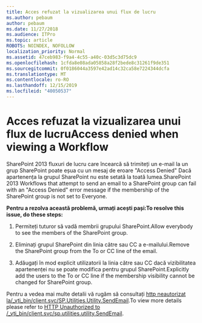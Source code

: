 ```yaml
---
title: Acces refuzat la vizualizarea unui flux de lucru
ms.author: pebaum
author: pebaum
ms.date: 11/27/2018
ms.audience: ITPro
ms.topic: article
ROBOTS: NOINDEX, NOFOLLOW
localization_priority: Normal
ms.assetid: 47ceb983-f9a4-4c55-a40c-03d5c3d75dc9
ms.openlocfilehash: 1cfda8e08ada05858a28f2bede8c31261f9de351
ms.sourcegitcommit: 0f0186044a3597e42ad14c32ca58e7224344dcfa
ms.translationtype: MT
ms.contentlocale: ro-RO
ms.lasthandoff: 12/15/2019
ms.locfileid: "40050537"
---
```

# <a name="access-denied-when-viewing-a-workflow"></a><span data-ttu-id="558f3-102">Acces refuzat la vizualizarea unui flux de lucru</span><span class="sxs-lookup"><span data-stu-id="558f3-102">Access denied when viewing a Workflow</span></span>

<span data-ttu-id="558f3-103">SharePoint 2013 fluxuri de lucru care încearcă să trimiteți un e-mail la un grup SharePoint poate eșua cu un mesaj de eroare "Access Denied" Dacă apartenența la grupul SharePoint nu este setată la toată lumea.</span><span class="sxs-lookup"><span data-stu-id="558f3-103">SharePoint 2013 Workflows that attempt to send an email to a SharePoint group can fail with an "Access Denied" error message if the membership of the SharePoint group is not set to Everyone.</span></span>
  
 <span data-ttu-id="558f3-104">**Pentru a rezolva această problemă, urmați acești pași:**</span><span class="sxs-lookup"><span data-stu-id="558f3-104">**To resolve this issue, do these steps:**</span></span>
  
 1. <span data-ttu-id="558f3-105">Permiteți tuturor să vadă membrii grupului SharePoint.</span><span class="sxs-lookup"><span data-stu-id="558f3-105">Allow everybody to see the members of the SharePoint group.</span></span>
  
 2. <span data-ttu-id="558f3-106">Eliminați grupul SharePoint din linia către sau CC a e-mailului.</span><span class="sxs-lookup"><span data-stu-id="558f3-106">Remove the SharePoint group from the To or CC line of the email.</span></span>
  
 3. <span data-ttu-id="558f3-107">Adăugați în mod explicit utilizatorii la linia către sau CC dacă vizibilitatea apartenenței nu se poate modifica pentru grupul SharePoint.</span><span class="sxs-lookup"><span data-stu-id="558f3-107">Explicitly add the users to the To or CC line if the membership visibility cannot be changed for SharePoint group.</span></span>
  
<span data-ttu-id="558f3-108">Pentru a vedea mai multe detalii vă rugăm să consultați [http neautorizat la/_vti_bin/client.svc/SP.Utilities.Utility.SendEmail](https://go.microsoft.com/fwlink/?linkid=2044694&amp;clcid=0x409).</span><span class="sxs-lookup"><span data-stu-id="558f3-108">To view more details please refer to [HTTP Unauthorized to /_vti_bin/client.svc/sp.utilities.utility.SendEmail](https://go.microsoft.com/fwlink/?linkid=2044694&amp;clcid=0x409).</span></span>
  